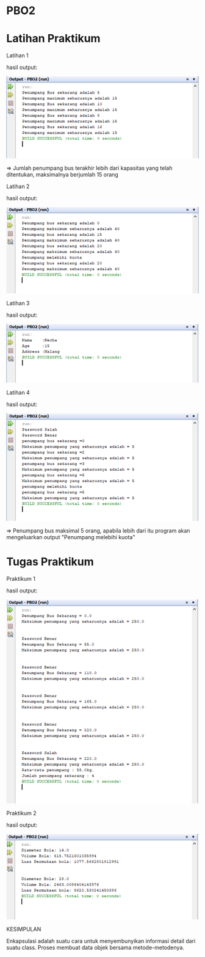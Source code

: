 # PBO2
# Latihan Praktikum
Latihan 1

hasil output:

![Alt Text](https://github.com/necha28/PBO2/blob/master/ujibus.PNG)

=> Jumlah penumpang bus terakhir lebih dari kapasitas yang telah ditentukan, maksimalnya berjumlah 15 orang

Latihan 2

hasil output:

![Alt Text](https://github.com/necha28/PBO2/blob/master/ujibus2.PNG)

Latihan 3

hasil output:

![Alt Text](https://github.com/necha28/PBO2/blob/master/testsiswa.PNG)

Latihan 4

hasil output:

![Alt Text](https://github.com/necha28/PBO2/blob/master/ujibus3.PNG)

=> Penumpang bus maksimal 5 orang, apabila lebih dari itu program akan mengeluarkan output "Penumpang melebihi kuota"

# Tugas Praktikum
Praktikum 1

hasil output:

![Alt Text](https://github.com/necha28/PBO2/blob/master/praktikum1.PNG)

Praktikum 2

hasil output:

![Alt Text](https://github.com/necha28/PBO2/blob/master/praktikum2.PNG)

KESIMPULAN

Enkapsulasi adalah suatu cara untuk menyembunyikan informasi detail dari suatu class. Proses membuat data objek bersama metode-metodenya.
